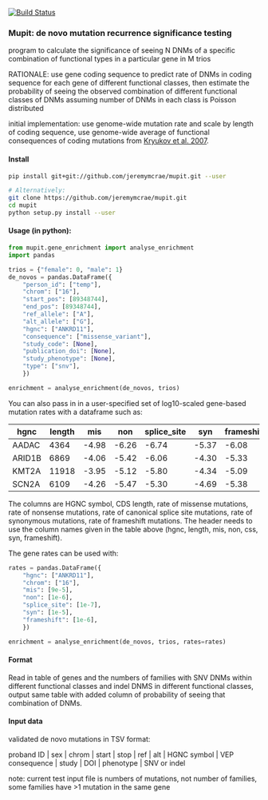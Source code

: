 [![Build Status](https://travis-ci.org/jeremymcrae/mupit.svg?branch=master)](https://travis-ci.org/jeremymcrae/mupit)

### Mupit: de novo mutation recurrence significance testing
program to calculate the significance of seeing N DNMs of a specific
combination of functional types in a particular gene in M trios

RATIONALE: use gene coding sequence to predict rate of DNMs in coding sequence
for each gene of different functional classes, then estimate the probability
of seeing the observed combination of different functional classes of DNMs
assuming number of DNMs in each class is Poisson distributed

initial implementation: use genome-wide mutation rate and scale by length of
coding sequence, use genome-wide average of functional consequences of coding
mutations from [Kryukov et al. 2007](http://dx.doi.org/10.1086%2F513473).

#### Install
```sh
pip install git+git://github.com/jeremymcrae/mupit.git --user

# Alternatively:
git clone https://github.com/jeremymcrae/mupit.git
cd mupit
python setup.py install --user
```

#### Usage (in python):
```python
from mupit.gene_enrichment import analyse_enrichment
import pandas

trios = {"female": 0, "male": 1}
de_novos = pandas.DataFrame({
    "person_id": ["temp"],
    "chrom": ["16"],
    "start_pos": [89348744],
    "end_pos": [89348744],
    "ref_allele": ["A"],
    "alt_allele": ["G"],
    "hgnc": ["ANKRD11"],
    "consequence": ["missense_variant"],
    "study_code": [None],
    "publication_doi": [None],
    "study_phenotype": [None],
    "type": ["snv"],
    })

enrichment = analyse_enrichment(de_novos, trios)
```

You can also pass in in a user-specified set of log10-scaled gene-based mutation
rates with a dataframe such as:

 hgnc  | length |  mis  |  non  |  splice_site  |  syn  | frameshift
-------|--------|-------|-------|---------------|-------|-----------
 AADAC |  4364  | -4.98 | -6.26 | -6.74         | -5.37 | -6.08
ARID1B |  6869  | -4.06 | -5.42 | -6.06         | -4.30 | -5.33
 KMT2A | 11918  | -3.95 | -5.12 | -5.80         | -4.34 | -5.09
 SCN2A |  6109  | -4.26 | -5.47 | -5.30         | -4.69 | -5.38
 
The columns are HGNC symbol, CDS length, rate of missense mutations, rate of
nonsense mutations, rate of canonical splice site mutations, rate of synonymous
mutations, rate of frameshift mutations. The header needs to use the column
names given in the table above (hgnc, length, mis, non, css, syn, frameshift).

The gene rates can be used with:
```python
rates = pandas.DataFrame({
    "hgnc": ["ANKRD11"],
    "chrom": ["16"],
    "mis": [9e-5],
    "non": [1e-6],
    "splice_site": [1e-7],
    "syn": [1e-5],
    "frameshift": [1e-6],
    })

enrichment = analyse_enrichment(de_novos, trios, rates=rates)
```

#### Format
Read in table of genes and the numbers of families with SNV DNMs
within different functional classes and indel DNMS in different functional
classes, output same table with added column of probability of seeing that
combination of DNMs.

#### Input data
validated de novo mutations in TSV format:

proband ID | sex | chrom | start | stop | ref | alt | HGNC symbol | VEP consequence | study | DOI | phenotype | SNV or indel

note: current test input file is numbers of mutations, not number of families,
some families have >1 mutation in the same gene
